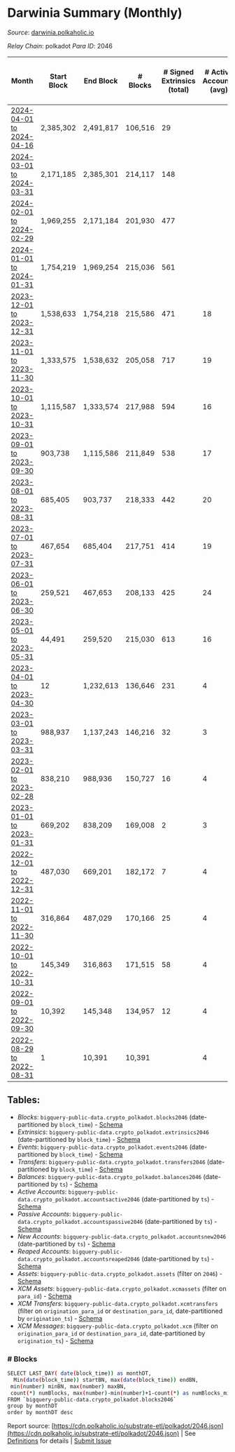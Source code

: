 # Darwinia Summary (Monthly)

_Source_: [darwinia.polkaholic.io](https://darwinia.polkaholic.io)

*Relay Chain*: polkadot
*Para ID*: 2046



| Month | Start Block | End Block | # Blocks | # Signed Extrinsics (total) | # Active Accounts (avg) | # Addresses with Balances (max) | Issues |
| ----- | ----------- | --------- | -------- | --------------------------- | ----------------------- | ------------------------------- | ------ |
| [2024-04-01 to 2024-04-16](/polkadot/2046-darwinia/2024-04-30.md) | 2,385,302 | 2,491,817 | 106,516 | 29 |  | 1,147 | -   |   
| [2024-03-01 to 2024-03-31](/polkadot/2046-darwinia/2024-03-31.md) | 2,171,185 | 2,385,301 | 214,117 | 148 |  | 1,124 | -   |   
| [2024-02-01 to 2024-02-29](/polkadot/2046-darwinia/2024-02-29.md) | 1,969,255 | 2,171,184 | 201,930 | 477 |  | 1,074 | -   |   
| [2024-01-01 to 2024-01-31](/polkadot/2046-darwinia/2024-01-31.md) | 1,754,219 | 1,969,254 | 215,036 | 561 |  | 1,044 | -   |   
| [2023-12-01 to 2023-12-31](/polkadot/2046-darwinia/2023-12-31.md) | 1,538,633 | 1,754,218 | 215,586 | 471 | 18 | 994 | -   |   
| [2023-11-01 to 2023-11-30](/polkadot/2046-darwinia/2023-11-30.md) | 1,333,575 | 1,538,632 | 205,058 | 717 | 19 | 936 | -   |   
| [2023-10-01 to 2023-10-31](/polkadot/2046-darwinia/2023-10-31.md) | 1,115,587 | 1,333,574 | 217,988 | 594 | 16 | 890 | -   |   
| [2023-09-01 to 2023-09-30](/polkadot/2046-darwinia/2023-09-30.md) | 903,738 | 1,115,586 | 211,849 | 538 | 17 | 846 | -   |   
| [2023-08-01 to 2023-08-31](/polkadot/2046-darwinia/2023-08-31.md) | 685,405 | 903,737 | 218,333 | 442 | 20 | 812 | -   |   
| [2023-07-01 to 2023-07-31](/polkadot/2046-darwinia/2023-07-31.md) | 467,654 | 685,404 | 217,751 | 414 | 19 | 774 | -   |   
| [2023-06-01 to 2023-06-30](/polkadot/2046-darwinia/2023-06-30.md) | 259,521 | 467,653 | 208,133 | 425 | 24 | 737 | -   |   
| [2023-05-01 to 2023-05-31](/polkadot/2046-darwinia/2023-05-31.md) | 44,491 | 259,520 | 215,030 | 613 | 16 | 688 | -   |   
| [2023-04-01 to 2023-04-30](/polkadot/2046-darwinia/2023-04-30.md) | 12 | 1,232,613 | 136,646 | 231 | 4 | 552 | - 1,095,956 (88.91%) |   
| [2023-03-01 to 2023-03-31](/polkadot/2046-darwinia/2023-03-31.md) | 988,937 | 1,137,243 | 146,216 | 32 | 3 | 22 | - 2,091 (1.41%) |   
| [2023-02-01 to 2023-02-28](/polkadot/2046-darwinia/2023-02-28.md) | 838,210 | 988,936 | 150,727 | 16 | 4 | 19 | -   |   
| [2023-01-01 to 2023-01-31](/polkadot/2046-darwinia/2023-01-31.md) | 669,202 | 838,209 | 169,008 | 2 | 3 | 19 | -   |   
| [2022-12-01 to 2022-12-31](/polkadot/2046-darwinia/2022-12-31.md) | 487,030 | 669,201 | 182,172 | 7 | 4 | 19 | -   |   
| [2022-11-01 to 2022-11-30](/polkadot/2046-darwinia/2022-11-30.md) | 316,864 | 487,029 | 170,166 | 25 | 4 | 18 | -   |   
| [2022-10-01 to 2022-10-31](/polkadot/2046-darwinia/2022-10-31.md) | 145,349 | 316,863 | 171,515 | 58 | 4 | 18 | -   |   
| [2022-09-01 to 2022-09-30](/polkadot/2046-darwinia/2022-09-30.md) | 10,392 | 145,348 | 134,957 | 12 | 4 | 8 | -   |   
| [2022-08-29 to 2022-08-31](/polkadot/2046-darwinia/2022-08-31.md) | 1 | 10,391 | 10,391 |  | 4 | 2 | -   |   

## Tables:

* _Blocks_: `bigquery-public-data.crypto_polkadot.blocks2046` (date-partitioned by `block_time`) - [Schema](/schema/balances.json)
* _Extrinsics_: `bigquery-public-data.crypto_polkadot.extrinsics2046` (date-partitioned by `block_time`) - [Schema](/schema/extrinsics.json)
* _Events_: `bigquery-public-data.crypto_polkadot.events2046` (date-partitioned by `block_time`) - [Schema](/schema/events.json)
* _Transfers_: `bigquery-public-data.crypto_polkadot.transfers2046` (date-partitioned by `block_time`) - [Schema](/schema/transfers.json)
* _Balances_: `bigquery-public-data.crypto_polkadot.balances2046` (date-partitioned by `ts`) - [Schema](/schema/balances.json)
* _Active Accounts_: `bigquery-public-data.crypto_polkadot.accountsactive2046` (date-partitioned by `ts`) - [Schema](/schema/accountsactive.json)
* _Passive Accounts_: `bigquery-public-data.crypto_polkadot.accountspassive2046` (date-partitioned by `ts`) - [Schema](/schema/accountspassive.json)
* _New Accounts_: `bigquery-public-data.crypto_polkadot.accountsnew2046` (date-partitioned by `ts`) - [Schema](/schema/accountsnew.json)
* _Reaped Accounts_: `bigquery-public-data.crypto_polkadot.accountsreaped2046` (date-partitioned by `ts`) - [Schema](/schema/accountsreaped.json)
* _Assets_: `bigquery-public-data.crypto_polkadot.assets` (filter on `2046`) - [Schema](/schema/assets.json)
* _XCM Assets_: `bigquery-public-data.crypto_polkadot.xcmassets` (filter on `para_id`) - [Schema](/schema/xcmassets.json)
* _XCM Transfers_: `bigquery-public-data.crypto_polkadot.xcmtransfers` (filter on `origination_para_id` or `destination_para_id`, date-partitioned by `origination_ts`) - [Schema](/schema/xcmtransfers.json)
* _XCM Messages_: `bigquery-public-data.crypto_polkadot.xcm` (filter on `origination_para_id` or `destination_para_id`, date-partitioned by `origination_ts`) - [Schema](/schema/xcm.json)

### # Blocks
```bash
SELECT LAST_DAY( date(block_time)) as monthDT,
  Min(date(block_time)) startBN, max(date(block_time)) endBN, 
 min(number) minBN, max(number) maxBN, 
 count(*) numBlocks, max(number)-min(number)+1-count(*) as numBlocks_missing 
FROM `bigquery-public-data.crypto_polkadot.blocks2046` 
group by monthDT 
order by monthDT desc
```


Report source: [https://cdn.polkaholic.io/substrate-etl/polkadot/2046.json](https://cdn.polkaholic.io/substrate-etl/polkadot/2046.json) | See [Definitions](/DEFINITIONS.md) for details | [Submit Issue](https://github.com/colorfulnotion/substrate-etl/issues)

